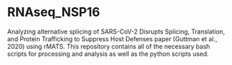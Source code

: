 # RNAseq_NSP16
Analyzing alternative splicing of SARS-CoV-2 Disrupts Splicing, Translation,
and Protein Trafficking to Suppress Host Defenses paper (Guttman et al., 2020) using rMATS. This repository contains all of the necessary bash scripts for processing and analysis as well as the python scripts used. 
